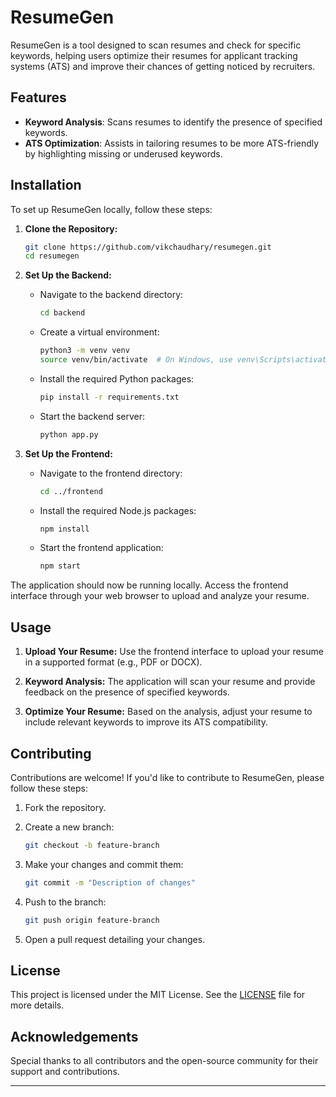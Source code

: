 # ResumeGen

ResumeGen is a tool designed to scan resumes and check for specific keywords, helping users optimize their resumes for applicant tracking systems (ATS) and improve their chances of getting noticed by recruiters.

## Features

- **Keyword Analysis**: Scans resumes to identify the presence of specified keywords.
- **ATS Optimization**: Assists in tailoring resumes to be more ATS-friendly by highlighting missing or underused keywords.

## Installation

To set up ResumeGen locally, follow these steps:

1. **Clone the Repository:**

   ```bash
   git clone https://github.com/vikchaudhary/resumegen.git
   cd resumegen
   ```

2. **Set Up the Backend:**

   - Navigate to the backend directory:

     ```bash
     cd backend
     ```

   - Create a virtual environment:

     ```bash
     python3 -m venv venv
     source venv/bin/activate  # On Windows, use venv\Scripts\activate
     ```

   - Install the required Python packages:

     ```bash
     pip install -r requirements.txt
     ```

   - Start the backend server:

     ```bash
     python app.py
     ```

3. **Set Up the Frontend:**

   - Navigate to the frontend directory:

     ```bash
     cd ../frontend
     ```

   - Install the required Node.js packages:

     ```bash
     npm install
     ```

   - Start the frontend application:

     ```bash
     npm start
     ```

The application should now be running locally. Access the frontend interface through your web browser to upload and analyze your resume.

## Usage

1. **Upload Your Resume:** Use the frontend interface to upload your resume in a supported format (e.g., PDF or DOCX).

2. **Keyword Analysis:** The application will scan your resume and provide feedback on the presence of specified keywords.

3. **Optimize Your Resume:** Based on the analysis, adjust your resume to include relevant keywords to improve its ATS compatibility.

## Contributing

Contributions are welcome! If you'd like to contribute to ResumeGen, please follow these steps:

1. Fork the repository.

2. Create a new branch:

   ```bash
   git checkout -b feature-branch
   ```

3. Make your changes and commit them:

   ```bash
   git commit -m "Description of changes"
   ```

4. Push to the branch:

   ```bash
   git push origin feature-branch
   ```

5. Open a pull request detailing your changes.

## License

This project is licensed under the MIT License. See the [LICENSE](LICENSE) file for more details.

## Acknowledgements

Special thanks to all contributors and the open-source community for their support and contributions.

---

